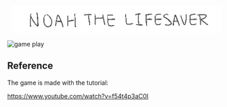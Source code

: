 <p align="center"><img src="./public/assets/header.gif" /></p>

![game play](./public/assets/gameplay.gif)

## Reference

The game is made with the tutorial:

https://www.youtube.com/watch?v=f54t4p3aC0I
